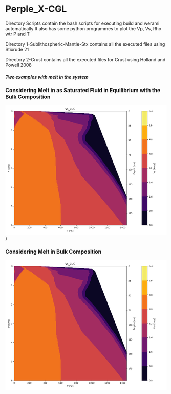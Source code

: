 # Perple_X-CGL


Directory Scripts contain the bash scripts for executing build and werami automatically
It also has some python programmes to plot the Vp, Vs, Rho wtr P and T


Directory 1-Sublithospheric-Mantle-Stx contains all the executed files using Stixrude 21


Directory 2-Crust contains all the executed files for Crust using Holland and Powell 2008

##### **Two examples with melt in the system**

### **Considering Melt in as Saturated Fluid in Equilibrium with the Bulk Composition**
![Considering Melt in as saturated fluid in equilibrium with the Bulk Composition](https://raw.githubusercontent.com/AmitavaDutta/Perple_X-CGL/main/2-Crust/Melt/test/Vs_CUC.png?token=GHSAT0AAAAAACWJKZFYNZ3KNNKO6XI75WJ2ZXJ2JOA))

### **Considering Melt in Bulk Composition**
![Considering Melt in Bulk Composition](https://raw.githubusercontent.com/AmitavaDutta/Perple_X-CGL/main/2-Crust/Melt/test/Vs_CUC.png?token=GHSAT0AAAAAACWJKZFZRX3BODRLFO2VAMWMZXJ2KLQ)

